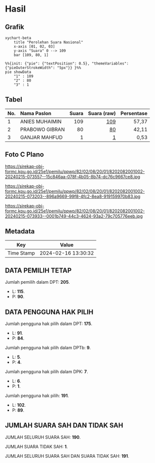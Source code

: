 # Hasil

## Grafik

```mermaid
xychart-beta
    title "Perolehan Suara Nasional"
    x-axis [01, 02, 03]
    y-axis "Suara" 0 --> 109
    bar [109, 80, 1]
```

```mermaid
%%{init: {"pie": {"textPosition": 0.5}, "themeVariables": {"pieOuterStrokeWidth": "5px"}} }%%
pie showData
    "1" : 109
    "2" : 80
    "3" : 1
```

## Tabel

| No. | Nama Paslon    | Suara | Suara (raw) | Persentase |
|:--- |:-------------- | -----:| -----------:| ----------:|
| 1   | ANIES MUHAIMIN | 109   | [109][p-1]  | 57,37      |
| 2   | PRABOWO GIBRAN | 80    | [80][p-2]   | 42,11      |
| 3   | GANJAR MAHFUD  | 1     | [1][p-3]    | 0,53       |


[p-1]: https://github.com/gigit-pemilu/pemilu-2024/blob/main/pilpres/hitung-suara/sub/82-maluku-utara/sub/02-halmahera-tengah/sub/08-patani-barat/sub/2001-banemo/sub/002-tps/sub/paslon-1.txt
[p-2]: https://github.com/gigit-pemilu/pemilu-2024/blob/main/pilpres/hitung-suara/sub/82-maluku-utara/sub/02-halmahera-tengah/sub/08-patani-barat/sub/2001-banemo/sub/002-tps/sub/paslon-2.txt
[p-3]: https://github.com/gigit-pemilu/pemilu-2024/blob/main/pilpres/hitung-suara/sub/82-maluku-utara/sub/02-halmahera-tengah/sub/08-patani-barat/sub/2001-banemo/sub/002-tps/sub/paslon-3.txt

## Foto C Plano

https://sirekap-obj-formc.kpu.go.id/25e1/pemilu/ppwp/82/02/08/20/01/8202082001002-20240215-073557--15c846aa-078f-4b05-8b74-dc76c9667ce8.jpg

https://sirekap-obj-formc.kpu.go.id/25e1/pemilu/ppwp/82/02/08/20/01/8202082001002-20240215-073203--896a9669-99f8-4fc2-8ea8-919159970b83.jpg

https://sirekap-obj-formc.kpu.go.id/25e1/pemilu/ppwp/82/02/08/20/01/8202082001002-20240215-073933--0001b749-44c3-4624-93a2-79c705776eeb.jpg


## Metadata

| Key        | Value               |
| ---------- | ------------------- |
| Time Stamp | 2024-02-16 13:30:32 |


## DATA PEMILIH TETAP

Jumlah pemilih dalam DPT: **205**.
 * L: **115**.
 * P: **90**.

## DATA PENGGUNA HAK PILIH

Jumlah pengguna hak pilih dalam DPT: **175**.
 * L: **91**.
 * P: **84**.

Jumlah pengguna hak pilih dalam DPTb: **9**.
 * L: **5**.
 * P: **4**.

Jumlah pengguna hak pilih dalam DPK: **7**.
 * L: **6**.
 * P: **1**.

Jumlah pengguna hak pilih: **191**.
 * L: **102**.
 * P: **89**.

## JUMLAH SUARA SAH DAN TIDAK SAH

JUMLAH SELURUH SUARA SAH: **190**.

JUMLAH SUARA TIDAK SAH: **1**.

JUMLAH SELURUH SUARA SAH DAN SUARA TIDAK SAH: **191**.


